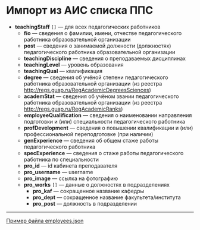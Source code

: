 # Импорт из АИС списка ППС


- __teachingStaff__ `[]` — для всех педагогических работников
  - __fio__ — сведения о фамилии, имени, отчестве педагогического работника образовательной организации
  - __post__ — сведения о занимаемой должности (должностях) педагогического работника образовательной организации
  - __teachingDiscipline__ — сведения о преподаваемых дисциплинах
  - __teachingLevel__ — уровень образования
  - __teachingQual__ — квалификация
  - __degree__ — сведения об учёной степени педагогического работника образовательной организации (из реестра http://regs.guap.ru/RegAcademicDegreesSciences)
  - __academStat__ — сведения об учёном звании педагогического работника образовательной организации (из реестра http://regs.guap.ru/RegAcademicRanks)
  - __employeeQualification__ — сведения о наименовании направления подготовки и (или) специальности педагогического работника
  - __profDevelopment__ — сведения о повышении квалификации и (или) профессиональной переподготовке (при наличии)
  - __genExperience__ — сведения об общем стаже работы педагогического работника
  - __specExperience__ — сведения о стаже работы педагогического работника по специальности
  - __pro_id__ — id кабинета преподавателя
  - __pro_username__ — username
  - __pro_image__ — ссылка на фотографию
  - __pro_works__ `[]` — данные о должностях в подразделениях  
    - __pro_kaf__ — сокращенное название кафедры
    - __pro_dept__ — сокращенное название факультета/института
    - __pro_post__ — должность в подразделении


---
[Пример файла employees.json](employees.json)
